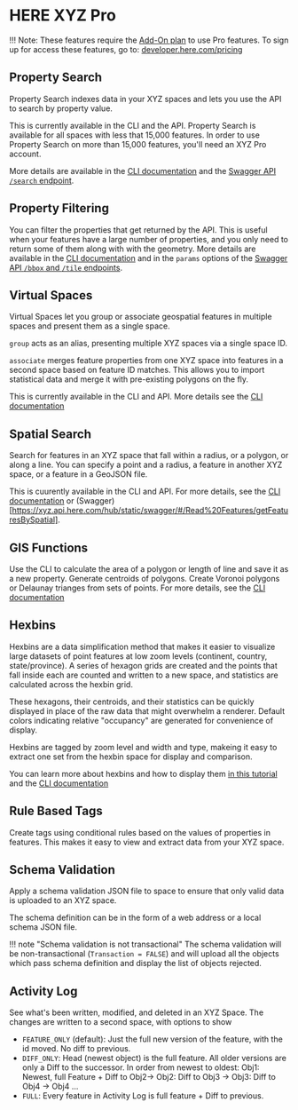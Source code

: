 # HERE XYZ Pro 

!!! Note: These features require the [Add-On plan](developer.here.com/pricing) to use Pro features. To sign up for access these features, go to: [developer.here.com/pricing](developer.here.com/pricing)

## Property Search

Property Search indexes data in your XYZ spaces and lets you use the API to search by property value.

This is currently available in the CLI and the API. Property Search is available for all spaces with less that 15,000 features. In order to use Property Search on more than 15,000 features, you'll need an XYZ Pro account.

More details are available in the [CLI documentation](cli/cli.md#property-search) and the [Swagger API `/search` endpoint](https://xyz.api.here.com/hub/static/swagger/#/Read%20Features/searchForFeatures).

## Property Filtering

You can filter the properties that get returned by the API. This is useful when your features have a large number of properties, and you only need to return some of them along with with the geometry. More details are available in the [CLI documentation](cli/cli.md#property-filters) and in the `params` options of the [Swagger API `/bbox` and `/tile` endpoints](https://xyz.api.here.com/hub/static/swagger). 

## Virtual Spaces

Virtual Spaces let you group or associate geospatial features in multiple spaces and present them as a single space.

`group` acts as an alias, presenting multiple XYZ spaces via a single space ID.

`associate` merges feature properties from one XYZ space into features in a second space based on feature ID matches. This allows you to import statistical data and merge it with pre-existing polygons on the fly.

This is currently available in the CLI and API. More details see the [CLI documentation](cli/cli.md#virtual-spaces)

## Spatial Search

Search for features in an XYZ space that fall within a radius, or a polygon, or along a line. You can specify a point and a radius, a feature in another XYZ space, or a feature in a GeoJSON file.

This is cuurently available in the CLI and API. For more details, see the [CLI documentation](cli/cli.md#spatial-search) or (Swagger)[https://xyz.api.here.com/hub/static/swagger/#/Read%20Features/getFeaturesBySpatial].


## GIS Functions

Use the CLI to calculate the area of a polygon or length of line and save it as a new property. Generate centroids of polygons. Create Voronoi polygons or Delaunay trianges from sets of points. For more details, see the [CLI documentation](cli/cli.md#gis-functions)


## Hexbins

Hexbins are a data simplification method that makes it easier to visualize large datasets of point features at low zoom levels (continent, country, state/province). A series of hexagon grids are created and the points that fall inside each are counted and written to a new space, and statistics are calculated across the hexbin grid.

These hexagons, their centroids, and their statistics can be quickly displayed in place of the raw data that might overwhelm a renderer. Default colors indicating relative "occupancy" are generated for convenience of display.

Hexbins are tagged by zoom level and width and type, makeing it easy to extract one set from the hexbin space for display and comparison.

You can learn more about hexbins and how to display them [in this tutorial](cli/hexbins) and the [CLI documentation](cli/cli.md#hexbins)

## Rule Based Tags

Create tags using conditional rules based on the values of properties in features. This makes it easy to view and extract data from your XYZ space.

## Schema Validation

Apply a schema validation JSON file to space to ensure that only valid data is uploaded to an XYZ space.

The schema definition can be in the form of a web address or a local schema JSON file.

!!! note "Schema validation is not transactional"
    The schema validation will be non-transactional (`Transaction = FALSE`) and will upload all the objects which pass schema definition and display the list of objects rejected.

## Activity Log

See what's been written, modified, and deleted in an XYZ Space. The changes are written to a second space, with options to show 
- `FEATURE_ONLY` (default): Just the full new version of the feature, with the id moved. No diff to previous.
- `DIFF_ONLY`: Head (newest object) is the full feature. All older versions are only a Diff to the successor. In order from newest to oldest: Obj1: Newest, full Feature + Diff to Obj2-> Obj2: Diff to Obj3 -> Obj3: Diff to Obj4 -> Obj4 …
- `FULL`: Every feature in Activity Log is full feature + Diff to previous.
